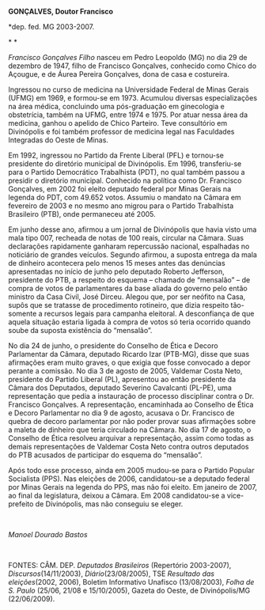**GONÇALVES, Doutor Francisco**

\*dep. fed. MG 2003-2007.

* *

*Francisco Gonçalves Filho* nasceu em Pedro Leopoldo (MG) no dia 29 de
dezembro de 1947, filho de Francisco Gonçalves, conhecido como Chico do
Açougue, e de Áurea Pereira Gonçalves, dona de casa e costureira.

Ingressou no curso de medicina na Universidade Federal de Minas Gerais
(UFMG) em 1969, e formou-se em 1973. Acumulou diversas especializações
na área médica, concluindo uma pós-graduação em ginecologia e
obstetrícia, também na UFMG, entre 1974 e 1975. Por atuar nessa área da
medicina, ganhou o apelido de Chico Parteiro. Teve consultório em
Divinópolis e foi também professor de medicina legal nas Faculdades
Integradas do Oeste de Minas.

Em 1992, ingressou no Partido da Frente Liberal (PFL) e tornou-se
presidente do diretório municipal de Divinópolis. Em 1996, transferiu-se
para o Partido Democrático Trabalhista (PDT), no qual também passou a
presidir o diretório municipal. Conhecido na política como Dr. Francisco
Gonçalves, em 2002 foi eleito deputado federal por Minas Gerais na
legenda do PDT, com 49.652 votos. Assumiu o mandato na Câmara em
fevereiro de 2003 e no mesmo ano migrou para o Partido Trabalhista
Brasileiro (PTB), onde permaneceu até 2005.

Em junho desse ano, afirmou a um jornal de Divinópolis que havia visto
uma mala tipo 007, recheada de notas de 100 reais, circular na Câmara.
Suas declarações rapidamente ganharam repercussão nacional, espalhadas
no noticiário de grandes veículos. Segundo afirmou, a suposta entrega da
mala de dinheiro acontecera pelo menos 15 meses antes das denúncias
apresentadas no início de junho pelo deputado Roberto Jefferson,
presidente do PTB, a respeito do esquema – chamado de “mensalão” – de
compra de votos de parlamentares da base aliada do governo pelo então
ministro da Casa Civil, José Dirceu. Alegou que, por ser neófito na
Casa, supôs que se tratasse de procedimento rotineiro, que dizia
respeito tão-somente a recursos legais para campanha eleitoral. A
desconfiança de que aquela situação estaria ligada à compra de votos só
teria ocorrido quando soube da suposta existência do “mensalão”.

No dia 24 de junho, o presidente do Conselho de Ética e Decoro
Parlamentar da Câmara, deputado Ricardo Izar (PTB-MG), disse que suas
afirmações eram muito graves, o que exigia que fosse convocado a depor
perante a comissão. No dia 3 de agosto de 2005, Valdemar Costa Neto,
presidente do Partido Liberal (PL), apresentou ao então presidente da
Câmara dos Deputados, deputado Severino Cavalcanti (PL-PE), uma
representação que pedia a instauração de processo disciplinar contra o
Dr. Francisco Gonçalves. A representação, encaminhada ao Conselho de
Ética e Decoro Parlamentar no dia 9 de agosto, acusava o Dr. Francisco
de quebra de decoro parlamentar por não poder provar suas afirmações
sobre a maleta de dinheiro que teria circulado na Câmara. No dia 17 de
agosto, o Conselho de Ética resolveu arquivar a representação, assim
como todas as demais representações de Valdemar Costa Neto contra outros
deputados do PTB acusados de participar do esquema do “mensalão”.

Após todo esse processo, ainda em 2005 mudou-se para o Partido Popular
Socialista (PPS). Nas eleições de 2006, candidatou-se a deputado federal
por Minas Gerais na legenda do PPS, mas não foi eleito. Em janeiro de
2007, ao final da legislatura, deixou a Câmara. Em 2008 candidatou-se a
vice-prefeito de Divinópolis, mas não conseguiu se eleger.

 

*Manoel Dourado Bastos*

 

FONTES: CÂM. DEP. *Deputados Brasileiros* (Repertório 2003-2007),
*Discursos*(14/11/2003), *Diário*(23/08/2005), TSE *Resultado das
eleições*(2002, 2006), Boletim Informativo Unafisco (13/08/2003), *Folha
de S. Paulo* (25/06, 21/08 e 15/10/2005), Gazeta do Oeste, de
Divinópolis/MG (22/06/2009).
